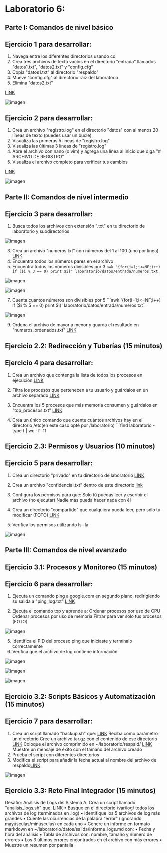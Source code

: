 # Laboratorio 6:
## Parte I: Comandos de nivel básico
## Ejercicio 1 para desarrollar:
1. Navega entre los diferentes directorios usando cd
2. Crea tres archivos de texto vacíos en el directorio "entrada" llamados
"datos1.txt", "datos2.txt" y "config.cfg"
3. Copia "datos1.txt" al directorio "respaldo"
4. Mueve "config.cfg" al directorio raíz del laboratorio
5. Elimina "datos2.txt"

[LINK](https://github.com/Fx2048/laboratorio/tree/main/datos/entrada)

![imagen](https://github.com/user-attachments/assets/3c44aedf-e3d9-43ab-9290-4f1c816f7a3f)

## Ejercicio 2 para desarrollar:
1. Crea un archivo "registro.log" en el directorio "datos" con al menos 20 líneas de
texto (puedes usar un bucle)
2. Visualiza las primeras 5 líneas de "registro.log"
3. Visualiza las últimas 3 líneas de "registro.log"
4. Abre el archivo con nano (o vim) y agrega una línea al inicio que diga "#
ARCHIVO DE REGISTRO"
5. Visualiza el archivo completo para verificar tus cambios

[LINK](https://github.com/Fx2048/laboratorio/blob/main/datos/registro.log)

![imagen](https://github.com/user-attachments/assets/81665057-6e9d-4795-b887-11e928a3a31f)

## Parte II: Comandos de nivel intermedio
## Ejercicio 3 para desarrollar:
1. Busca todos los archivos con extensión ".txt" en tu directorio de laboratorio y
subdirectorios

![imagen](https://github.com/user-attachments/assets/7d2178fa-f792-4fa4-ab8b-c18b3fd42d4c)


3. Crea un archivo "numeros.txt" con números del 1 al 100 (uno por línea) [LINK](https://github.com/Fx2048/laboratorio/blob/main/datos/entrada/numeros.txt)
4. Encuentra todos los números pares en el archivo
5. Encuentra todos los números divisibles por 3
``awk '{for(i=1;i<=NF;i++) if ($i % 3 == 0) print $i}' laboratorio/datos/entrada/numeros.txt``

![imagen](https://github.com/user-attachments/assets/3d00d367-3d06-4a75-b445-27cd759a7546)

![imagen](https://github.com/user-attachments/assets/c1463707-861f-4351-a9a2-9eafb50ecdc9)


7. Cuenta cuántos números son divisibles por 5 ```awk '{for(i=1;i<=NF;i++) if ($i % 5 == 0) print $i}' laboratorio/datos/entrada/numeros.txt``

 
 ![imagen](https://github.com/user-attachments/assets/38d04b97-ffe9-47cb-aedb-4f0e1cab6bd9)

9. Ordena el archivo de mayor a menor y guarda el resultado en
"numeros_ordenados.txt" [LINK](https://github.com/Fx2048/laboratorio/blob/main/datos/entrada/numeros_ordenados.txt)

## Ejercicio 2.2: Redirección y Tuberías (15 minutos)
## Ejercicio 4 para desarrollar:
1. Crea un archivo que contenga la lista de todos los procesos en ejecución [LINK](https://github.com/Fx2048/laboratorio/blob/main/datos/entrada/todos_los_procesos.txt)
   
2. Filtra los procesos que pertenecen a tu usuario y guárdalos en un archivo
separado  [LINK](https://github.com/Fx2048/laboratorio/blob/main/datos/entrada/procesos_mi_usuario.txt)
3. Encuentra los 5 procesos que más memoria consumen y guárdalos en
"top_procesos.txt"
 [LINK](https://github.com/Fx2048/laboratorio/blob/main/datos/entrada/top_procesos.txt)
4. Crea un único comando que cuente cuántos archivos hay en el directorio /etc(en este caso opté por /laboratorio)
```find laboratorio -type f | wc -l``
11


## Ejercicio 2.3: Permisos y Usuarios (10 minutos)
## Ejercicio 5 para desarrollar:
1. Crea un directorio "privado" en tu directorio de laboratorio [LINK](https://github.com/Fx2048/laboratorio/tree/main/privado)
   
2. Crea un archivo "confidencial.txt" dentro de este directorio [link](https://github.com/Fx2048/laboratorio/blob/main/privado/confidencial.txt)
3. Configura los permisos para que:
Solo tú puedas leer y escribir el archivo (no ejecutar)
Nadie más pueda hacer nada con él
5. Crea un directorio "compartido" que cualquiera pueda leer, pero sólo tú
modificar (FOTO)  [LINK](https://github.com/Fx2048/laboratorio/tree/main/compartido)
6. Verifica los permisos utilizando ls -la


![imagen](https://github.com/user-attachments/assets/e77d57e7-c114-4d45-b2f5-4fd9968ae9a1)



## Parte III: Comandos de nivel avanzado
## Ejercicio 3.1: Procesos y Monitoreo (15 minutos)
## Ejercicio 6 para desarrollar:
1. Ejecuta un comando ping a google.com en segundo plano, redirigiendo su
salida a "ping_log.txt" [LINK](https://github.com/Fx2048/laboratorio/blob/main/ping_log.txt)


3. Ejecuta el comando top y aprende a:
Ordenar procesos por uso de CPU
Ordenar procesos por uso de memoria
Filtrar para ver solo tus procesos (FOTO)

![imagen](https://github.com/user-attachments/assets/ff2ddf8c-6868-4d9d-a19b-a9dd665a6614)

5. Identifica el PID del proceso ping que iniciaste y termínalo correctamente
6. Verifica que el archivo de log contiene información

![imagen](https://github.com/user-attachments/assets/672c5a92-64e3-4a9f-8eeb-82fea9690db4)

![imagen](https://github.com/user-attachments/assets/2376e668-6f2a-481c-80eb-6ae03d9ae314)

![imagen](https://github.com/user-attachments/assets/2e30a12f-cb7f-455f-9656-be675e01f7bc)


## Ejercicio 3.2: Scripts Básicos y Automatización (15 minutos)
## Ejercicio 7 para desarrollar:
1. Crea un script llamado "backup.sh" que: [LINK](https://github.com/Fx2048/laboratorio/blob/main/datos/entrada/backup.sh)
Reciba como parámetro un directorio
Cree un archivo tar.gz con el contenido de ese directorio [LINK](https://github.com/Fx2048/laboratorio/tree/main/respald)
Coloque el archivo comprimido en ~/laboratorio/respald/ [LINK](https://github.com/Fx2048/laboratorio/blob/main/respald/Documentos.tar.gz)
Muestre un mensaje de éxito con el tamaño del archivo creado
2. Prueba el script con diferentes directorios
3. Modifica el script para añadir la fecha actual al nombre del archivo de respaldo[LINK](https://github.com/Fx2048/laboratorio/blob/main/respald/Imagenes_20250507_200511.tar.gz)

![imagen](https://github.com/user-attachments/assets/c1489d36-45c0-4ffa-9601-b9cc4c4a8a3d)



## Ejercicio 3.3: Reto Final Integrador (15 minutos)
Desafío: Análisis de Logs del Sistema
A. Crea un script llamado "analisis_logs.sh" que: [LINK](https://github.com/Fx2048/laboratorio/blob/main/datos/entrada/analisis_logs.sh)
• Busque en el directorio /var/log/ todos los archivos de log (terminados en .log)
• Identifique los 5 archivos de log más grandes
• Cuente las ocurrencias de la palabra "error" (ignorando
mayúsculas/minúsculas) en cada uno
• Genere un informe en formato markdown en
~/laboratorio/datos/salida/informe_logs.md con:
▪ Fecha y hora del análisis
▪ Tabla de archivos con: nombre, tamaño y número de errores
▪ Los 3 últimos errores encontrados en el archivo con más errores
• Muestre un resumen por pantalla
